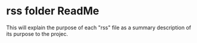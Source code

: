 
# rss folder ReadMe

This will explain the purpose of each "rss" file as a summary description of its purpose to the projec.
